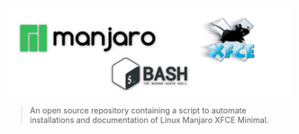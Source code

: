 ![](./banner.png)

> An open source repository containing a script to automate installations and documentation of Linux Manjaro XFCE Minimal.
